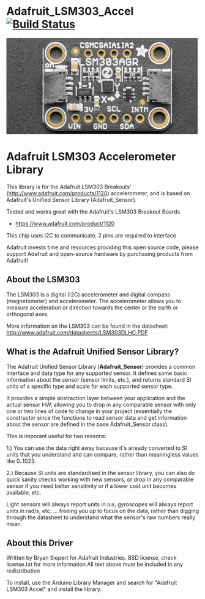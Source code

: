 Adafruit_LSM303_Accel [![Build Status](https://travis-ci.com/adafruit/Adafruit_LSM303_Accel.svg?branch=master)](https://travis-ci.com/adafruit/Adafruit_LSM303_Accel)
================

<a href="https://www.adafruit.com/product/1120"><img src="assets/board.jpg?raw=true" width="500px"></a>

# Adafruit LSM303 Accelerometer Library
This library is for the Adafruit LSM303 Breakouts' (http://www.adafruit.com/products/1120) accelerometer, and is based on Adafruit's Unified Sensor Library (Adafruit_Sensor).

Tested and works great with the Adafruit's LSM303 Breakout Boards
* https://www.adafruit.com/product/1120

This chip uses I2C to communicate, 2 pins are required to interface

Adafruit invests time and resources providing this open source code, please support Adafruit and open-source hardware by purchasing products from Adafruit!

## About the LSM303 ##

The LSM303 is a digital (I2C) accelerometer and digital compass (magnetometer) and accelerometer.  The accelerometer allows you to measure acceleration or direction towards the center or the earth or orthogonal axes.

More information on the LSM303 can be found in the datasheet: http://www.adafruit.com/datasheets/LSM303DLHC.PDF

## What is the Adafruit Unified Sensor Library? ##

The Adafruit Unified Sensor Library (**Adafruit_Sensor**) provides a common interface and data type for any supported sensor.  It defines some basic information about the sensor (sensor limits, etc.), and returns standard SI units of a specific type and scale for each supported sensor type.

It provides a simple abstraction layer between your application and the actual sensor HW, allowing you to drop in any comparable sensor with only one or two lines of code to change in your project (essentially the constructor since the functions to read sensor data and get information about the sensor are defined in the base Adafruit_Sensor class).

This is imporant useful for two reasons:

1.) You can use the data right away because it's already converted to SI units that you understand and can compare, rather than meaningless values like 0..1023.

2.) Because SI units are standardised in the sensor library, you can also do quick sanity checks working with new sensors, or drop in any comparable sensor if you need better sensitivity or if a lower cost unit becomes available, etc. 

Light sensors will always report units in lux, gyroscopes will always report units in rad/s, etc. ... freeing you up to focus on the data, rather than digging through the datasheet to understand what the sensor's raw numbers really mean.

## About this Driver ##

Written by Bryan Siepert for Adafruit Industries.
BSD license, check license.txt for more information
All text above must be included in any redistribution

To install, use the Arduino Library Manager and search for "Adafruit LSM303 Accel" and install the library.
